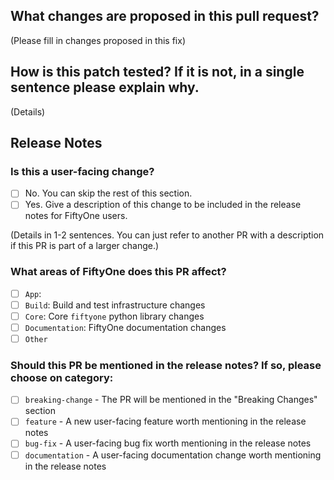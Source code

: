 ## What changes are proposed in this pull request?

(Please fill in changes proposed in this fix)

## How is this patch tested? If it is not, in a single sentence please explain why.

(Details)

## Release Notes

### Is this a user-facing change?

-   [ ] No. You can skip the rest of this section.
-   [ ] Yes. Give a description of this change to be included in the release
        notes for FiftyOne users.

(Details in 1-2 sentences. You can just refer to another PR with a description
if this PR is part of a larger change.)

### What areas of FiftyOne does this PR affect?

-   [ ] `App`:
-   [ ] `Build`: Build and test infrastructure changes
-   [ ] `Core`: Core `fiftyone` python library changes
-   [ ] `Documentation`: FiftyOne documentation changes
-   [ ] `Other`

### Should this PR be mentioned in the release notes? If so, please choose on category:

-   [ ] `breaking-change` - The PR will be mentioned in the "Breaking Changes"
        section
-   [ ] `feature` - A new user-facing feature worth mentioning in the release
        notes
-   [ ] `bug-fix` - A user-facing bug fix worth mentioning in the release notes
-   [ ] `documentation` - A user-facing documentation change worth mentioning
        in the release notes
